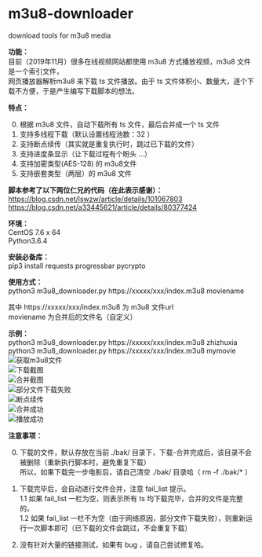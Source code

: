 # m3u8-downloader
download tools for m3u8  media

**功能：**   
   目前（2019年11月）很多在线视频网站都使用 m3u8 方式播放视频，m3u8 文件是一个索引文件，  
   网页播放器解析m3u8 来下载 ts 文件播放。由于 ts 文件体积小、数量大，逐个下载不方便，于是产生编写下载脚本的想法。  

**特点：**  

0. 根据 m3u8 文件，自动下载所有 ts 文件，最后合并成一个 ts 文件  
1. 支持多线程下载（默认设置线程池数：32 ）  
2. 支持断点续传（其实就是重复执行时，跳过已下载的文件）  
3. 支持进度条显示（让下载过程有个盼头 ...）  
4. 支持加密类型(AES-128) 的 m3u8文件  
5. 支持嵌套类型（两层）的 m3u8 文件  

**脚本参考了以下两位仁兄的代码（在此表示感谢）：**  
https://blog.csdn.net/lswzw/article/details/101067803  
https://blog.csdn.net/a33445621/article/details/80377424  

**环境：**  
    CentOS 7.6 x 64  
    Python3.6.4  
    
**安装必备库：**  
pip3  install  requests  progressbar  pycrypto  

**使用方式：**  
python3   m3u8_downloader.py   https://xxxxx/xxx/index.m3u8    moviename  

其中  https://xxxxx/xxx/index.m3u8 为 m3u8 文件url  
      moviename  为合并后的文件名（自定义）  
      
**示例：**  
python3  m3u8_downloader.py   https://xxxxx/xxx/index.m3u8    zhizhuxia  
python3  m3u8_downloader.py   https://xxxxx/xxx/index.m3u8    mymovie  
![获取m3u8文件](https://github.com/gujifly/m3u8-downloader/blob/master/img/0000.png)  
![下载截图](https://github.com/gujifly/m3u8-downloader/blob/master/img/0001.png)  
![合并截图](https://github.com/gujifly/m3u8-downloader/blob/master/img/0002.png)  
![部分文件下载失败](https://github.com/gujifly/m3u8-downloader/blob/master/img/0003.png)  
![断点续传](https://github.com/gujifly/m3u8-downloader/blob/master/img/0004.png)  
![合并成功](https://github.com/gujifly/m3u8-downloader/blob/master/img/0005.png)  
![播放成功](https://github.com/gujifly/m3u8-downloader/blob/master/img/0006.png)
      
**注意事项：**  

0. 下载的文件，默认存放在当前 ./bak/ 目录下，下载-合并完成后，该目录不会被删除（重新执行脚本时，避免重复下载）  
   所以，如果下载完一步电影后，请自己清空 ./bak/ 目录哈（ rm -f ./bak/* ）  

1. 下载完毕后，会自动进行文件合并，注意 fail_list 提示。  
   1.1 如果 fail_list 一栏为空，则表示所有 ts 均下载完毕，合并的文件是完整的。  
   1.2 如果 fail_list 一栏不为空（由于网络原因，部分文件下载失败），则重新运行一次脚本即可（已下载的文件会跳过，不会重复下载）  

2. 没有针对大量的链接测试，如果有 bug ，请自己尝试修复哈。  

